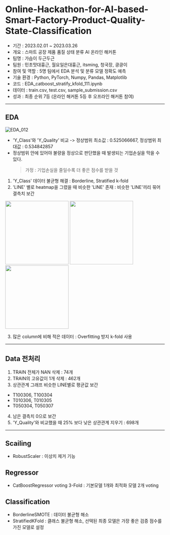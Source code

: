 # Online-Hackathon-for-AI-based-Smart-Factory-Product-Quality-State-Classification
> 
* 기간 : 2023.02.01 ~ 2023.03.26
* 개요 : 스마트 공장 제품 품질 상태 분류 AI 온라인 해커톤
* 팀명 : 가슴이 두근두근
* 팀원 : 민초맛대흉근, 월요일은대흉근, itsming, 청국장, 킁킁이
* 참여 및 역할 : 5명 팀에서 EDA 분석 및 분류 모델 정확도 예측
* 기술 환경 : Python, PyTorch, Numpy, Pandas, Matplotlib
* 코드 : EDA_catboost_stratify_kfold_111.ipynb
* 데이터 : train.csv, test.csv, sample_submission.csv
* 성과 : 최종 순위 7등 (온라인 해커톤 5등 후 오프라인 해커톤 참여)
---
## EDA
![EDA_012](https://user-images.githubusercontent.com/52441719/229600711-7da3569b-45d3-4172-89f3-56eb332a748d.png)
* 'Y_Class'와 'Y_Quality' 비교 -> 정상범위 최소값 : 0.525066667, 정상범위 최대값 : 0.534842857
* 정상범위 안에 있어야 불량을 정상으로 판단했을 때 발생되는 기업손실을 막을 수 있다.
  > 가정 : 기업손실을 줄일수록 더 좋은 점수를 받을 것
  
1. 'Y_Class' 데이터 불균형 해결 : Borderline, Stratified k-fold
2. 'LINE' 별로 heatmap을 그렸을 때 비슷한 'LINE' 존재 : 비슷한 'LINE'끼리 묶어 결측치 보간
<div>
  <img src="https://user-images.githubusercontent.com/52441719/229601132-f9a32cc8-cb98-4d64-b3b1-304027117e73.png" style="width:200px; height:200px;" style="float:left; margin-right:10px;">
  <img src="https://user-images.githubusercontent.com/52441719/229601162-7bdc3e72-ad98-4557-bb90-8cb8cb8a8e88.png" style="width:200px; height:200px;" style="float:left; margin-right:10px;">
  <img src="https://user-images.githubusercontent.com/52441719/229601167-fd91dadc-3c19-403d-8351-042684a199ed.png" style="width:200px; height:200px;" style="float:left; margin-right:10px;">
</div>

3. 많은 column에 비해 적은 데이터 : Overfitting 방지 k-fold 사용

---
## Data 전처리
1. TRAIN 전체가 NAN 삭제 : 74개
2. TRAIN의 고유값이 1개 삭제 : 462개
3. 상관관계 그래프 비슷한 LINE별로 평균값 보간
  * T100306, T100304
  * T010306, T010305
  * T050304, T050307
4. 남은 결측치 0으로 보간
5. 'Y_Quality'와 비교했을 때 25% 보다 낮은 상관관계 지우기 : 698개
---
## Scailing
* RobustScaler : 이상치 제거 기능

## Regressor
* CatBoostRegressor voting 3-Fold : 기본모델 1개와 최적화 모델 2개 voting

## Classification
* BorderlineSMOTE : 데이터 불균형 해소
* StratifiedKFold : 클래스 불균형 해소, 선택된 최종 모델은 가장 좋은 검증 점수를 가진 모델로 설정

